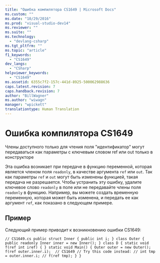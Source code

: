 ```yaml
---
title: "Ошибка компилятора CS1649 | Microsoft Docs"
ms.custom: ""
ms.date: "10/29/2016"
ms.prod: "visual-studio-dev14"
ms.reviewer: ""
ms.suite: ""
ms.technology: 
  - "devlang-csharp"
ms.tgt_pltfrm: ""
ms.topic: "article"
f1_keywords: 
  - "CS1649"
dev_langs: 
  - "CSharp"
helpviewer_keywords: 
  - "CS1649"
ms.assetid: 6355c7f2-157c-441d-8925-500062988636
caps.latest.revision: 7
caps.handback.revision: 7
author: "BillWagner"
ms.author: "wiwagn"
manager: "wpickett"
translationtype: Human Translation
---
```

# Ошибка компилятора CS1649
Члены доступного только для чтения поля "идентификатор" могут передаваться как параметры с ключевым словом ref или out только в конструкторе  
  
 Эта ошибка возникает при передаче в функцию переменной, которая является членом поля `readonly`, в качестве аргумента `ref` или `out`. Так как параметры `ref` и `out` могут быть изменены функцией, такая передача не разрешается. Чтобы устранить эту ошибку, удалите ключевое слово `readonly` в поле или не передавайте члены поля `readonly` в функцию. Например, вы можете создать временную переменную, которая может быть изменена, и передать ее как аргумент `ref`, как показано в следующем примере.  
  
## Пример  
 Следующий пример приводит к возникновению ошибки CS1649:  
  
```  
// CS1649.cs public struct Inner { public int i; } class Outer { public readonly Inner inner = new Inner(); } class D { static void f(ref int iref) { } static void Main() { Outer outer = new Outer(); f(ref outer.inner.i);  // CS1649 // Try this code instead: // int tmp = outer.inner.i; // f(ref tmp); } }  
```
